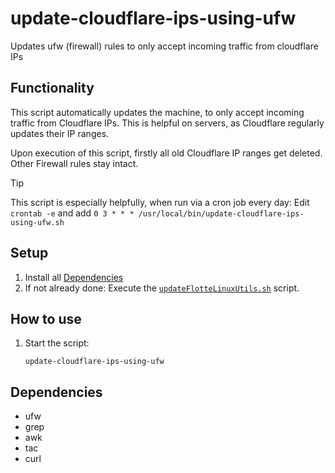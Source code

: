 # update-cloudflare-ips-using-ufw
Updates ufw (firewall) rules to only accept incoming traffic from cloudflare IPs

## Functionality
This script automatically updates the machine, to only accept incoming traffic from Cloudflare IPs. This is helpful on servers, as Cloudflare regularly updates their IP ranges.

Upon execution of this script, firstly all old Cloudflare IP ranges get deleted.
Other Firewall rules stay intact.

> [!TIP]
> This script is especially helpfully, when run via a cron job every day:
> Edit `crontab -e` and add `0 3 * * * /usr/local/bin/update-cloudflare-ips-using-ufw.sh`

## Setup
1. Install all [Dependencies](#Dependencies)
2. If not already done: Execute the [`updateFlotteLinuxUtils.sh`](../../../updateFlotteLinuxUtils.sh) script.

## How to use
1. Start the script:
    ```shell
    update-cloudflare-ips-using-ufw
    ```
## Dependencies
- ufw
- grep
- awk
- tac
- curl
